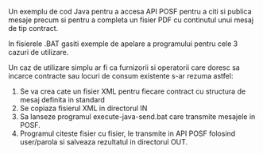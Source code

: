 Un exemplu de cod Java pentru a accesa API POSF pentru a citi si publica mesaje precum si pentru a completa un fisier PDF cu continutul unui mesaj de tip contract.

In fisierele .BAT gasiti exemple de apelare a programului pentru cele 3 cazuri de utilizare.

Un caz de utilizare simplu ar fi ca furnizorii si operatorii care doresc sa incarce contracte sau locuri de consum existente s-ar rezuma astfel:
1. Se va crea cate un fisier XML pentru fiecare contract cu structura de mesaj definita in standard
2. Se copiaza fisierul XML in directorul IN 
3. Sa lanseze programul execute-java-send.bat care transmite mesajele in POSF. 
4. Programul citeste fisier cu fisier, le transmite in API POSF folosind user/parola si salveaza rezultatul in directorul OUT.


